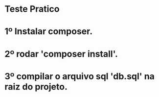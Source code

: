 # Teste Pratico


# 1º Instalar composer.
# 2º rodar 'composer install'.
# 3º compilar o arquivo sql 'db.sql' na raiz do projeto.

